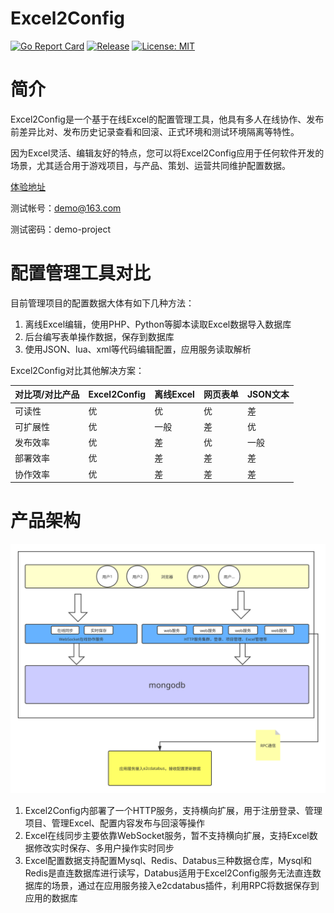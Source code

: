 # Excel2Config
[![Go Report Card](https://goreportcard.com/badge/github.com/fandypeng/excel2config)](https://goreportcard.com/report/github.com/fandypeng/excel2config)
[![Release](https://img.shields.io/github/v/release/fandypeng/excel2config.svg?style=flat-square)](https://github.com/fandypeng/excel2config)
[![License: MIT](https://img.shields.io/badge/License-MIT-yellow.svg)](https://opensource.org/licenses/MIT)


# 简介

Excel2Config是一个基于在线Excel的配置管理工具，他具有多人在线协作、发布前差异比对、发布历史记录查看和回滚、正式环境和测试环境隔离等特性。

因为Excel灵活、编辑友好的特点，您可以将Excel2Config应用于任何软件开发的场景，尤其适合用于游戏项目，与产品、策划、运营共同维护配置数据。

[体验地址](http://e2c.fandypeng.com)

测试帐号：demo@163.com

测试密码：demo-project



# 配置管理工具对比

目前管理项目的配置数据大体有如下几种方法：

1. 离线Excel编辑，使用PHP、Python等脚本读取Excel数据导入数据库
2. 后台编写表单操作数据，保存到数据库
3. 使用JSON、lua、xml等代码编辑配置，应用服务读取解析



Excel2Config对比其他解决方案：

| 对比项/对比产品 | Excel2Config | 离线Excel | 网页表单 | JSON文本 |
| --------------- | ------------ | --------- | -------- | -------- |
| 可读性          | 优           | 优        | 优       | 差       |
| 可扩展性        | 优           | 一般      | 差       | 优       |
| 发布效率        | 优           | 差        | 优       | 一般     |
| 部署效率        | 优           | 差        | 差       | 差       |
| 协作效率        | 优           | 差        | 差       | 差       |



# 产品架构

![架构图](./images/framework.svg)

1. Excel2Config内部署了一个HTTP服务，支持横向扩展，用于注册登录、管理项目、管理Excel、配置内容发布与回滚等操作
2. Excel在线同步主要依靠WebSocket服务，暂不支持横向扩展，支持Excel数据修改实时保存、多用户操作实时同步
3. Excel配置数据支持配置Mysql、Redis、Databus三种数据仓库，Mysql和Redis是直连数据库进行读写，Databus适用于Excel2Config服务无法直连数据库的场景，通过在应用服务接入e2cdatabus插件，利用RPC将数据保存到应用的数据库